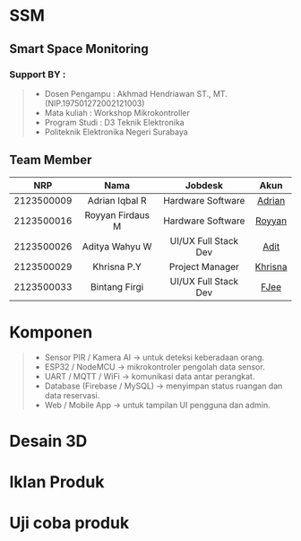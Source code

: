 # SSM
## Smart Space Monitoring
### Support BY :
>- Dosen Pengampu : Akhmad Hendriawan ST., MT. (NIP.197501272002121003)<br>
>- Mata kuliah : Workshop Mikrokontroller<br>
>- Program Studi : D3 Teknik Elektronika<br>
>- Politeknik Elektronika Negeri Surabaya<br>
## Team Member
|      NRP      |       Nama      |    Jobdesk    |   Akun |
| :-----------:|:----------------:| :------------:| :-----:|
| 2123500009    | Adrian Iqbal R  | Hardware Software       | [Adrian](https://github.com/Raditya-G)
| 2123500016    | Royyan Firdaus M         |   Hardware Software | [Royyan](https://github.com/nataratungga)
| 2123500026    | Aditya Wahyu W        |    UI/UX Full Stack Dev      | [Adit](https://github.com/AdityaWahyuW)
| 2123500029    | Khrisna P.Y                | Project Manager | [Khrisna](https://github.com/Khrisnapy)
| 2123500033    | Bintang Firgi               | UI/UX Full Stack Dev     | [FJee](https://github.com/FI7EEE)
# Komponen 
>- Sensor PIR / Kamera AI → untuk deteksi keberadaan orang.
>- ESP32 / NodeMCU → mikrokontroler pengolah data sensor.
>- UART / MQTT / WiFi → komunikasi data antar perangkat.
>- Database (Firebase / MySQL) → menyimpan status ruangan dan data reservasi.
>- Web / Mobile App → untuk tampilan UI pengguna dan admin.
# Desain 3D
# Iklan Produk
# Uji coba produk
